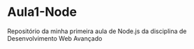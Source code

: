 # Aula1-Node
Repositório da minha primeira aula de Node.js da disciplina de Desenvolvimento Web Avançado
